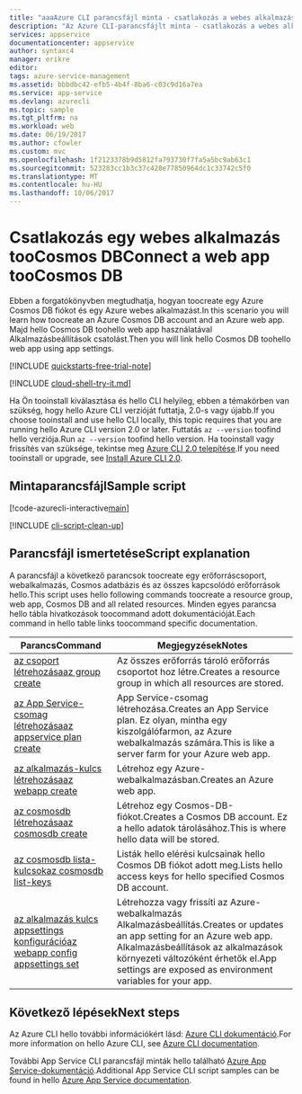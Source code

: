 ```yaml
---
title: "aaaAzure CLI parancsfájl minta - csatlakozás a webes alkalmazás tooCosmos DB |} Microsoft Docs"
description: "Az Azure CLI-parancsfájlt minta - csatlakozás a webes alkalmazás tooCosmos DB"
services: appservice
documentationcenter: appservice
author: syntaxc4
manager: erikre
editor: 
tags: azure-service-management
ms.assetid: bbbdbc42-efb5-4b4f-8ba6-c03c9d16a7ea
ms.service: app-service
ms.devlang: azurecli
ms.topic: sample
ms.tgt_pltfrm: na
ms.workload: web
ms.date: 06/19/2017
ms.author: cfowler
ms.custom: mvc
ms.openlocfilehash: 1f2123378b9d5812fa793730f7fa5a5bc9ab63c1
ms.sourcegitcommit: 523283cc1b3c37c428e77850964dc1c33742c5f0
ms.translationtype: MT
ms.contentlocale: hu-HU
ms.lasthandoff: 10/06/2017
---
```

# <a name="connect-a-web-app-toocosmos-db"></a><span data-ttu-id="7de18-103">Csatlakozás egy webes alkalmazás tooCosmos DB</span><span class="sxs-lookup"><span data-stu-id="7de18-103">Connect a web app tooCosmos DB</span></span>

<span data-ttu-id="7de18-104">Ebben a forgatókönyvben megtudhatja, hogyan toocreate egy Azure Cosmos DB fiókot és egy Azure webes alkalmazást.</span><span class="sxs-lookup"><span data-stu-id="7de18-104">In this scenario you will learn how toocreate an Azure Cosmos DB account and an Azure web app.</span></span> <span data-ttu-id="7de18-105">Majd hello Cosmos DB toohello web app használatával Alkalmazásbeállítások csatolást.</span><span class="sxs-lookup"><span data-stu-id="7de18-105">Then you will link hello Cosmos DB toohello web app using app settings.</span></span>


[!INCLUDE [quickstarts-free-trial-note](../../../includes/quickstarts-free-trial-note.md)]


[!INCLUDE [cloud-shell-try-it.md](../../../includes/cloud-shell-try-it.md)]

<span data-ttu-id="7de18-106">Ha Ön tooinstall kiválasztása és hello CLI helyileg, ebben a témakörben van szükség, hogy hello Azure CLI verzióját futtatja, 2.0-s vagy újabb.</span><span class="sxs-lookup"><span data-stu-id="7de18-106">If you choose tooinstall and use hello CLI locally, this topic requires that you are running hello Azure CLI version 2.0 or later.</span></span> <span data-ttu-id="7de18-107">Futtatás `az --version` toofind hello verziója.</span><span class="sxs-lookup"><span data-stu-id="7de18-107">Run `az --version` toofind hello version.</span></span> <span data-ttu-id="7de18-108">Ha tooinstall vagy frissítés van szüksége, tekintse meg [Azure CLI 2.0 telepítése]( /cli/azure/install-azure-cli).</span><span class="sxs-lookup"><span data-stu-id="7de18-108">If you need tooinstall or upgrade, see [Install Azure CLI 2.0]( /cli/azure/install-azure-cli).</span></span> 

## <a name="sample-script"></a><span data-ttu-id="7de18-109">Mintaparancsfájl</span><span class="sxs-lookup"><span data-stu-id="7de18-109">Sample script</span></span>

[!code-azurecli-interactive[main](../../../cli_scripts/app-service/connect-to-documentdb/connect-to-documentdb.sh "Azure Cosmos DB")]

[!INCLUDE [cli-script-clean-up](../../../includes/cli-script-clean-up.md)]

## <a name="script-explanation"></a><span data-ttu-id="7de18-110">Parancsfájl ismertetése</span><span class="sxs-lookup"><span data-stu-id="7de18-110">Script explanation</span></span>

<span data-ttu-id="7de18-111">A parancsfájl a következő parancsok toocreate egy erőforráscsoport, webalkalmazás, Cosmos adatbázis és az összes kapcsolódó erőforrások hello.</span><span class="sxs-lookup"><span data-stu-id="7de18-111">This script uses hello following commands toocreate a resource group, web app, Cosmos DB and all related resources.</span></span> <span data-ttu-id="7de18-112">Minden egyes parancsa hello tábla hivatkozások toocommand adott dokumentációját.</span><span class="sxs-lookup"><span data-stu-id="7de18-112">Each command in hello table links toocommand specific documentation.</span></span>

| <span data-ttu-id="7de18-113">Parancs</span><span class="sxs-lookup"><span data-stu-id="7de18-113">Command</span></span> | <span data-ttu-id="7de18-114">Megjegyzések</span><span class="sxs-lookup"><span data-stu-id="7de18-114">Notes</span></span> |
|---|---|
| [<span data-ttu-id="7de18-115">az csoport létrehozása</span><span class="sxs-lookup"><span data-stu-id="7de18-115">az group create</span></span>](https://docs.microsoft.com/cli/azure/group#create) | <span data-ttu-id="7de18-116">Az összes erőforrás tároló erőforrás csoportot hoz létre.</span><span class="sxs-lookup"><span data-stu-id="7de18-116">Creates a resource group in which all resources are stored.</span></span> |
| [<span data-ttu-id="7de18-117">az App Service-csomag létrehozása</span><span class="sxs-lookup"><span data-stu-id="7de18-117">az appservice plan create</span></span>](https://docs.microsoft.com/cli/azure/appservice/plan#create) | <span data-ttu-id="7de18-118">App Service-csomag létrehozása.</span><span class="sxs-lookup"><span data-stu-id="7de18-118">Creates an App Service plan.</span></span> <span data-ttu-id="7de18-119">Ez olyan, mintha egy kiszolgálófarmon, az Azure webalkalmazás számára.</span><span class="sxs-lookup"><span data-stu-id="7de18-119">This is like a server farm for your Azure web app.</span></span> |
| [<span data-ttu-id="7de18-120">az alkalmazás-kulcs létrehozása</span><span class="sxs-lookup"><span data-stu-id="7de18-120">az webapp create</span></span>](https://docs.microsoft.com/cli/azure/webapp#create) | <span data-ttu-id="7de18-121">Létrehoz egy Azure-webalkalmazásban.</span><span class="sxs-lookup"><span data-stu-id="7de18-121">Creates an Azure web app.</span></span> |
| [<span data-ttu-id="7de18-122">az cosmosdb létrehozása</span><span class="sxs-lookup"><span data-stu-id="7de18-122">az cosmosdb create</span></span>](https://docs.microsoft.com/en-us/cli/azure/cosmosdb#create) | <span data-ttu-id="7de18-123">Létrehoz egy Cosmos-DB-fiókot.</span><span class="sxs-lookup"><span data-stu-id="7de18-123">Creates a Cosmos DB account.</span></span> <span data-ttu-id="7de18-124">Ez a hello adatok tárolásához.</span><span class="sxs-lookup"><span data-stu-id="7de18-124">This is where hello data will be stored.</span></span> |
| [<span data-ttu-id="7de18-125">az cosmosdb lista-kulcsok</span><span class="sxs-lookup"><span data-stu-id="7de18-125">az cosmosdb list-keys</span></span>](https://docs.microsoft.com/en-us/cli/azure/cosmosdb#list-keys) | <span data-ttu-id="7de18-126">Listák hello elérési kulcsainak hello Cosmos DB fiókot adott meg.</span><span class="sxs-lookup"><span data-stu-id="7de18-126">Lists hello access keys for hello specified Cosmos DB account.</span></span> |
| [<span data-ttu-id="7de18-127">az alkalmazás kulcs appsettings konfiguráció</span><span class="sxs-lookup"><span data-stu-id="7de18-127">az webapp config appsettings set</span></span>](https://docs.microsoft.com/cli/azure/webapp/config/appsettings#set) | <span data-ttu-id="7de18-128">Létrehozza vagy frissíti az Azure-webalkalmazás Alkalmazásbeállítás.</span><span class="sxs-lookup"><span data-stu-id="7de18-128">Creates or updates an app setting for an Azure web app.</span></span> <span data-ttu-id="7de18-129">Alkalmazásbeállítások az alkalmazások környezeti változóként érhetők el.</span><span class="sxs-lookup"><span data-stu-id="7de18-129">App settings are exposed as environment variables for your app.</span></span> |

## <a name="next-steps"></a><span data-ttu-id="7de18-130">Következő lépések</span><span class="sxs-lookup"><span data-stu-id="7de18-130">Next steps</span></span>

<span data-ttu-id="7de18-131">Az Azure CLI hello további információkért lásd: [Azure CLI dokumentáció](https://docs.microsoft.com/cli/azure/overview).</span><span class="sxs-lookup"><span data-stu-id="7de18-131">For more information on hello Azure CLI, see [Azure CLI documentation](https://docs.microsoft.com/cli/azure/overview).</span></span>

<span data-ttu-id="7de18-132">További App Service CLI parancsfájl minták hello található [Azure App Service-dokumentáció](../app-service-cli-samples.md).</span><span class="sxs-lookup"><span data-stu-id="7de18-132">Additional App Service CLI script samples can be found in hello [Azure App Service documentation](../app-service-cli-samples.md).</span></span>
